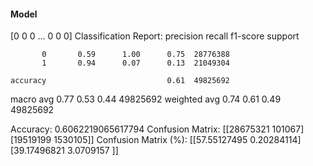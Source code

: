 #### Model
[0 0 0 ... 0 0 0]
Classification Report:
              precision    recall  f1-score   support

           0       0.59      1.00      0.75  28776388
           1       0.94      0.07      0.13  21049304

    accuracy                           0.61  49825692
   macro avg       0.77      0.53      0.44  49825692
weighted avg       0.74      0.61      0.49  49825692

Accuracy: 0.6062219065617794
Confusion Matrix:
[[28675321   101067]
 [19519199  1530105]]
Confusion Matrix (%):
[[57.55127495  0.20284114]
 [39.17496821  3.0709157 ]]
